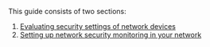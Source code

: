 This guide consists of two sections:
1. [Evaluating security settings of network devices](#installation)
2. [Setting up network security monitoring in your network](#usage)